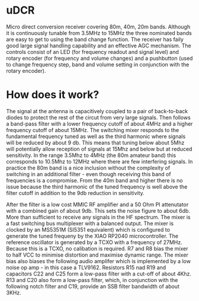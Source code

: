 # uDCR
Micro direct conversion receiver covering 80m, 40m, 20m bands. Although it is continuously tunable from 3.5MHz to 15MHz the three nominated bands are easy to get to using the band change function. The receiver has faily good large signal handling capability and an effective AGC mechanism. The controls consist of an LED (for frequency readout and signal level) and rotary encoder (for frequency and volume changes) and a pushbutton (used to change frequency step, band and volume setting in conjunction with the rotary encoder).

# How does it work?
The signal at the antenna is capacitively coupled to a pair of back-to-back diodes to protect the rest of the circut from very large signals. Then follows a band-pass filter with a lower frequency cutoff of about 4MHz and a higher frequency cutoff of about 15MHz. The switching mixer responds to the fundamental frequency tuned as well as the third harmonic where signals will be reduced by about 9 db. This means that tuning below about 5Mhz will potentially allow reception of signals at 15Mhz and below but at reduced sensitivity. In the range 3.5Mhz to 4MHz (the 80m amateur band) this corresponds to 10.5Mhz to 12MHz where there are few interfering signals. In practice the 80m band is a nice inclusion without the complexity of switching in an additional filter - even though receiving this band of frequencies is a compromise. From the 40m band and higher there is no issue because the third harmonic of the tuned frequency is well above the filter cutoff in addition to the 9db reduction in sensitivity.

After the filter is a low cost MMIC RF amplifier and a 50 Ohm PI attenutator with a combined gain of about 9db. This sets the noise figure to about 6db. More than sufficient to receive any signals in the HF spectrum. The mixer is a fast switching bus multiplexer with a balanced output. The mixer is clocked by an MS5351M (SI5351 equivalent) which is configured to generate the tuned frequeny by the XIAO RP2040 microcontroller. The reference oscillator is generated by a TCXO with a frequency of 27MHz. Because this is a TCXO, no calibation is required. R7 and R8 bias the mixer to half VCC to minimise distortion and maximise dynamic range. The mixer bias also biases the following audio amplifer which is implemented by a low noise op amp - in this case a TLV9162. Resistors R15 nad R19 and capacitors C22 and C25 form a low-pass filter with a cut-off of about 4Khz. R13 and C20 also form a low-pass filter, which, in conjunction with the following notch filter and C19, provide an SSB filter bandwidth of about 3KHz.
